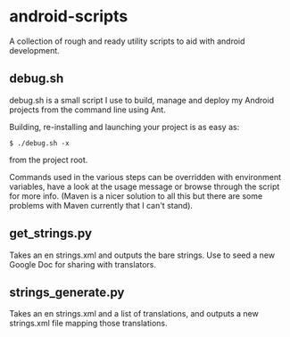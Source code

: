 android-scripts
===============

A collection of rough and ready utility scripts to aid with android
development.

debug.sh
--------
debug.sh is a small script I use to build, manage and deploy my Android
projects from the command line using Ant.

Building, re-installing and launching your project is as easy as:

    $ ./debug.sh -x

from the project root.

Commands used in the various steps can be overridden with environment
variables, have a look at the usage message or browse through the script for
more info.  (Maven is a nicer solution to all this but there are some problems
with Maven currently that I can't stand).

get\_strings.py
---------------
Takes an en strings.xml and outputs the bare strings.
Use to seed a new Google Doc for sharing with translators.

strings\_generate.py
--------------------
Takes an en strings.xml and a list of translations, and outputs a new
strings.xml file mapping those translations.
